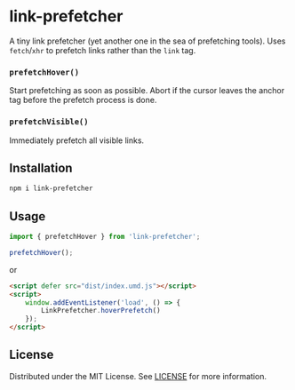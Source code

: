 # link-prefetcher

A tiny link prefetcher (yet another one in the sea of prefetching tools). Uses `fetch`/`xhr` to prefetch links rather than the `link` tag.

### `prefetchHover()`
Start prefetching as soon as possible. Abort if the cursor leaves the anchor tag before the prefetch process is done.

### `prefetchVisible()`
Immediately prefetch all visible links.

## Installation

```bash
npm i link-prefetcher
```

## Usage
```javascript
import { prefetchHover } from 'link-prefetcher';

prefetchHover();
```

or

```html
<script defer src="dist/index.umd.js"></script>
<script>
    window.addEventListener('load', () => {
        LinkPrefetcher.hoverPrefetch()
    });
</script>
```

## License
Distributed under the MIT License. See [LICENSE](./LICENSE) for more information.